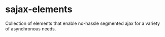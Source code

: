 # sajax-elements
Collection of elements that enable no-hassle segmented ajax for a variety of asynchronous needs.

